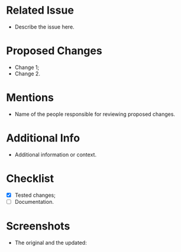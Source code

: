 # Related Issue
- Describe the issue here.

# Proposed Changes
- Change 1;
- Change 2.

# Mentions
- Name of the people responsible for reviewing proposed changes.

# Additional Info
- Additional information or context.

# Checklist
- [X] Tested changes;
- [ ] Documentation.

# Screenshots
- The original and the updated:
